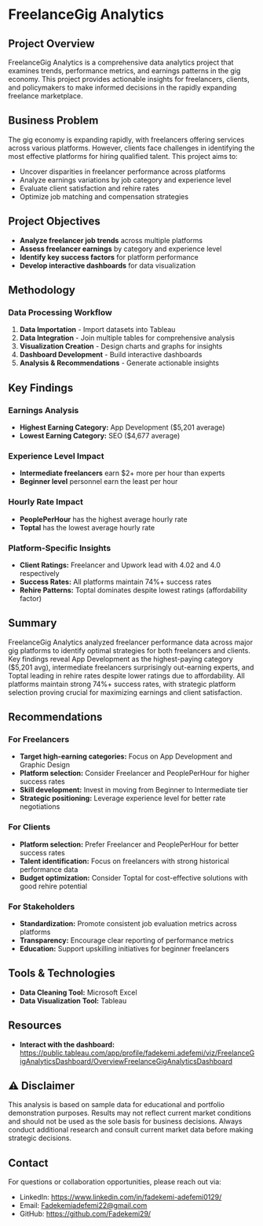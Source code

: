 # FreelanceGig Analytics

## Project Overview

FreelanceGig Analytics is a comprehensive data analytics project that examines trends, performance metrics, and earnings patterns in the gig economy. This project provides actionable insights for freelancers, clients, and policymakers to make informed decisions in the rapidly expanding freelance marketplace.

## Business Problem

The gig economy is expanding rapidly, with freelancers offering services across various platforms. However, clients face challenges in identifying the most effective platforms for hiring qualified talent. This project aims to:

- Uncover disparities in freelancer performance across platforms
- Analyze earnings variations by job category and experience level
- Evaluate client satisfaction and rehire rates
- Optimize job matching and compensation strategies

## Project Objectives

- **Analyze freelancer job trends** across multiple platforms
- **Assess freelancer earnings** by category and experience level
- **Identify key success factors** for platform performance
- **Develop interactive dashboards** for data visualization

## Methodology

### Data Processing Workflow
1. **Data Importation** - Import datasets into Tableau
2. **Data Integration** - Join multiple tables for comprehensive analysis
3. **Visualization Creation** - Design charts and graphs for insights
4. **Dashboard Development** - Build interactive dashboards
5. **Analysis & Recommendations** - Generate actionable insights

## Key Findings

### Earnings Analysis
- **Highest Earning Category:** App Development ($5,201 average)
- **Lowest Earning Category:** SEO ($4,677 average)

### Experience Level Impact
- **Intermediate freelancers** earn $2+ more per hour than experts
- **Beginner level** personnel earn the least per hour

### Hourly Rate Impact
- **PeoplePerHour** has the highest average hourly rate
- **Toptal** has the lowest average hourly rate


### Platform-Specific Insights
- **Client Ratings:** Freelancer and Upwork lead with 4.02 and 4.0 respectively
- **Success Rates:** All platforms maintain 74%+ success rates
- **Rehire Patterns:** Toptal dominates despite lowest ratings (affordability factor)


## Summary
FreelanceGig Analytics analyzed freelancer performance data across major gig platforms to identify optimal strategies for both freelancers and clients. 
Key findings reveal App Development as the highest-paying category ($5,201 avg), intermediate freelancers surprisingly out-earning experts, and Toptal leading in rehire rates despite lower ratings due to affordability. 
All platforms maintain strong 74%+ success rates, with strategic platform selection proving crucial for maximizing earnings and client satisfaction.


## Recommendations

### For Freelancers
- **Target high-earning categories:** Focus on App Development and Graphic Design
- **Platform selection:** Consider Freelancer and PeoplePerHour for higher success rates
- **Skill development:** Invest in moving from Beginner to Intermediate tier
- **Strategic positioning:** Leverage experience level for better rate negotiations

### For Clients
- **Platform selection:** Prefer Freelancer and PeoplePerHour for better success rates
- **Talent identification:** Focus on freelancers with strong historical performance data
- **Budget optimization:** Consider Toptal for cost-effective solutions with good rehire potential

### For Stakeholders
- **Standardization:** Promote consistent job evaluation metrics across platforms
- **Transparency:** Encourage clear reporting of performance metrics
- **Education:** Support upskilling initiatives for beginner freelancers

## Tools & Technologies

- **Data Cleaning Tool:** Microsoft Excel
- **Data Visualization Tool:** Tableau


## Resources

- **Interact with the dashboard:** https://public.tableau.com/app/profile/fadekemi.adefemi/viz/FreelanceGigAnalyticsDashboard/OverviewFreelanceGigAnalyticsDashboard

## ⚠️ Disclaimer

This analysis is based on sample data for educational and portfolio demonstration purposes. Results may not reflect current market conditions and should not be used as the sole basis for business decisions. Always conduct additional research and consult current market data before making strategic decisions.


## Contact

For questions or collaboration opportunities, please reach out via:
- LinkedIn: https://www.linkedin.com/in/fadekemi-adefemi0129/
- Email: Fadekemiadefemi22@gmail.com
- GitHub: https://github.com/Fadekemi29/


